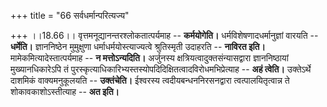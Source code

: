 +++
title = "66 सर्वधर्मान्परित्यज्य"

+++
।।18.66।। वृत्तमनूद्यानन्तरश्लोकतात्पर्यमाह -- **कर्मयोगेति।**
धर्मविशेषणादधर्मानुज्ञां वारयति -- **धर्मेति।** ज्ञाननिष्ठेन मुमुक्षुणा
धर्माधर्मयोस्त्याज्यत्वे श्रुतिस्मृती उदाहरति -- **नाविरत इति।**
मामेकमित्यादेस्तात्पर्यमाह -- **न मत्तोऽन्यदिति।** अर्जुनस्य
क्षत्रियत्वादुक्तसंन्यासद्वारा ज्ञाननिष्ठायां मुख्यानधिकारेऽपि तं
पुरस्कृत्याधिकारिभ्यस्तस्योपदिदिक्षितत्वादविरोधमभिप्रेत्याह -- **अहं
त्वेति।** उक्तेऽर्थे दाशमिकं वाक्यमनुकूलयति -- **उक्तंचेति।** ईश्वरस्य
त्वदीयबन्धननिरसनद्वारा त्वत्पालयितृत्वान्न ते शोकावकाशोऽस्तीत्याह --
**अत इति।**
